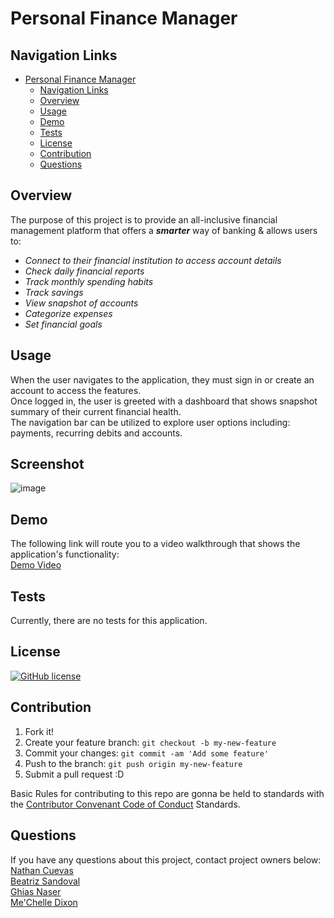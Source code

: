 # Personal Finance Manager

## Navigation Links
- [Personal Finance Manager](#personal-finance-manager)
  - [Navigation Links](#navigation-links)
  - [Overview](#overview)
  - [Usage](#usage)
  - [Demo](#demo)
  - [Tests](#tests)
  - [License](#license)
  - [Contribution](#contribution)
  - [Questions](#questions)

## Overview
The purpose of this project is to provide an all-inclusive financial management platform that offers a ***smarter*** way of banking & allows users to:
+ *Connect to their financial institution to access account details*
+ *Check daily financial reports*
+ *Track monthly spending habits*
+ *Track savings*
+ *View snapshot of accounts*
+ *Categorize expenses*
+ *Set financial goals*

## Usage
When the user navigates to the application, they must sign in or create an account to access the features. <br>
Once logged in, the user is greeted with a dashboard that shows snapshot summary of their current financial health. <br>
The navigation bar can be utilized to explore user options including: payments, recurring debits and accounts.

## Screenshot
![image](https://github.com/beasaddress/Personal-Finance-Manager/assets/126925408/f4b91e8b-e7db-4e44-a4cc-ff61941e5af8)


## Demo

The following link will route you to a video walkthrough that shows the application's functionality:<br>
[Demo Video](https://drive.google.com/file/d/1Ff0cEMWGLA_h93XhU53P-wdX9SSjtkMb/view?usp=sharing)


## Tests
Currently, there are no tests for this application.

## License
[![GitHub license](https://img.shields.io/badge/License-MIT-yellow.svg)](https://github.com/ghiasnaser/Personal-Finance-Manager/blob/main/LICENSE)


## Contribution

1. Fork it!
2. Create your feature branch: `git checkout -b my-new-feature`
3. Commit your changes: `git commit -am 'Add some feature'`
4. Push to the branch: `git push origin my-new-feature`
5. Submit a pull request :D

Basic Rules for contributing to this repo are gonna be held to standards with the [Contributor Convenant Code of Conduct](https://www.contributor-covenant.org/version/2/1/code_of_conduct/) Standards.

## Questions
If you have any questions about this project, contact project owners below:<br>
[Nathan Cuevas](https://github.com/NateAyye) <br>
[Beatriz Sandoval](https://github.com/beasaddress) <br>
[Ghias Naser](https://github.com/ghiasnaser) <br>
[Me'Chelle Dixon](https://github.com/techmack92) 
